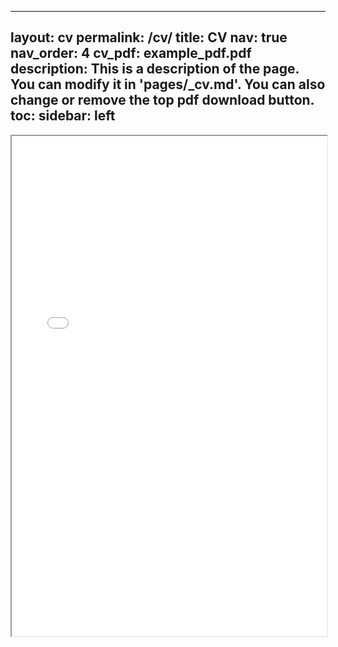 
---
 layout: cv
 permalink: /cv/
 title: CV
 nav: true
 nav_order: 4
 cv_pdf: example_pdf.pdf
 description: This is a description of the page. You can modify it in 'pages/_cv.md'. You can also change or remove the top pdf download button.
 toc:
   sidebar: left
 ---
<div style="width: 100%; height:800">
<iframe src="assets/pdf/Rhodes_CV.pdf" width="100%" height="800">
Please click on the icon on the top right to download my CV if it does not show up in your browser. 
</iframe>
</div>
